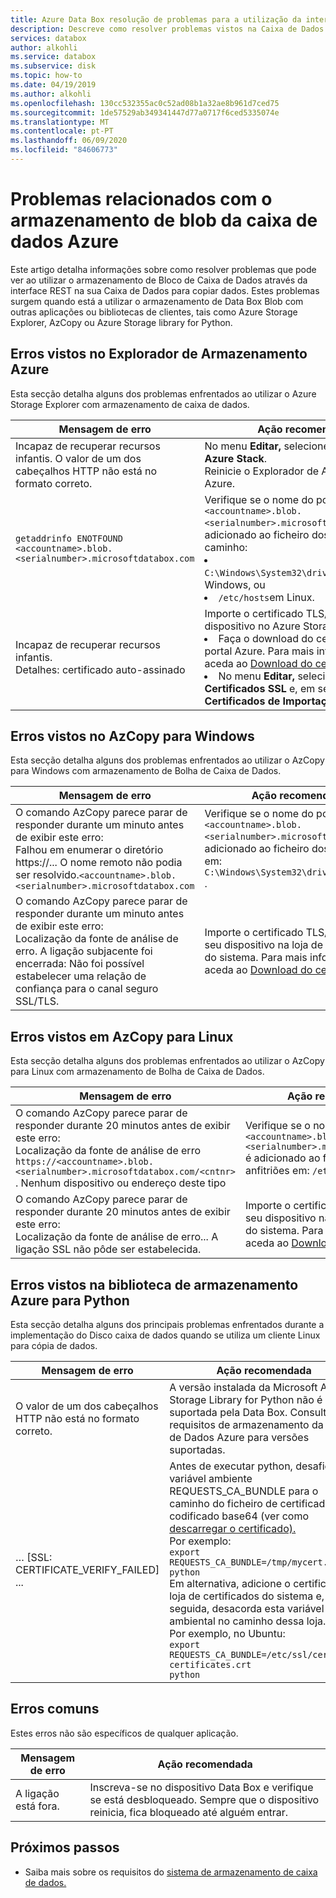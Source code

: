 ```yaml
---
title: Azure Data Box resolução de problemas para a utilização da interface REST Microsoft Docs
description: Descreve como resolver problemas vistos na Caixa de Dados Azure quando a cópia de dados é através da interface REST.
services: databox
author: alkohli
ms.service: databox
ms.subservice: disk
ms.topic: how-to
ms.date: 04/19/2019
ms.author: alkohli
ms.openlocfilehash: 130cc532355ac0c52ad08b1a32ae8b961d7ced75
ms.sourcegitcommit: 1de57529ab349341447d77a0717f6ced5335074e
ms.translationtype: MT
ms.contentlocale: pt-PT
ms.lasthandoff: 06/09/2020
ms.locfileid: "84606773"
---
```

# <a name="troubleshoot-issues-related-to-azure-data-box-blob-storage"></a>Problemas relacionados com o armazenamento de blob da caixa de dados Azure

Este artigo detalha informações sobre como resolver problemas que pode ver ao utilizar o armazenamento de Bloco de Caixa de Dados através da interface REST na sua Caixa de Dados para copiar dados. Estes problemas surgem quando está a utilizar o armazenamento de Data Box Blob com outras aplicações ou bibliotecas de clientes, tais como Azure Storage Explorer, AzCopy ou Azure Storage library for Python.

## <a name="errors-seen-in-azure-storage-explorer"></a>Erros vistos no Explorador de Armazenamento Azure

Esta secção detalha alguns dos problemas enfrentados ao utilizar o Azure Storage Explorer com armazenamento de caixa de dados.

|Mensagem de erro  |Ação recomendada |
|---------|---------|
|Incapaz de recuperar recursos infantis. O valor de um dos cabeçalhos HTTP não está no formato correto.|No menu **Editar,** selecione **ApIs target Azure Stack**. <br>Reinicie o Explorador de Armazenamento Azure.|
|`getaddrinfo ENOTFOUND <accountname>.blob.<serialnumber>.microsoftdatabox.com` |Verifique se o nome do ponto final `<accountname>.blob.<serialnumber>.microsoftdatabox.com` é adicionado ao ficheiro dos anfitriões neste caminho: <li>`C:\Windows\System32\drivers\etc\hosts`no Windows, ou </li><li> `/etc/hosts`em Linux.</li>|
|Incapaz de recuperar recursos infantis. <br>Detalhes: certificado auto-assinado |Importe o certificado TLS/SSL para o seu dispositivo no Azure Storage Explorer: <li>Faça o download do certificado do portal Azure. Para mais informações, aceda ao [Download do certificado.](data-box-deploy-copy-data-via-rest.md#download-certificate)</li><li>No menu **Editar,** selecione **Certificados SSL** e, em seguida, selecione **Certificados de Importação**.</li>|

## <a name="errors-seen-in-azcopy-for-windows"></a>Erros vistos no AzCopy para Windows

Esta secção detalha alguns dos problemas enfrentados ao utilizar o AzCopy para Windows com armazenamento de Bolha de Caixa de Dados.

|Mensagem de erro  |Ação recomendada |
|---------|---------|
|O comando AzCopy parece parar de responder durante um minuto antes de exibir este erro: <br>Falhou em enumerar o diretório https://... O nome remoto não podia ser resolvido.`<accountname>.blob.<serialnumber>.microsoftdatabox.com`|Verifique se o nome do ponto final `<accountname>.blob.<serialnumber>.microsoftdatabox.com` é adicionado ao ficheiro dos anfitriões em: `C:\Windows\System32\drivers\etc\hosts` .|
|O comando AzCopy parece parar de responder durante um minuto antes de exibir este erro: <br>Localização da fonte de análise de erro. A ligação subjacente foi encerrada: Não foi possível estabelecer uma relação de confiança para o canal seguro SSL/TLS.|Importe o certificado TLS/SSL para o seu dispositivo na loja de certificados do sistema. Para mais informações, aceda ao [Download do certificado.](data-box-deploy-copy-data-via-rest.md#download-certificate)|


## <a name="errors-seen-in-azcopy-for-linux"></a>Erros vistos em AzCopy para Linux

Esta secção detalha alguns dos problemas enfrentados ao utilizar o AzCopy para Linux com armazenamento de Bolha de Caixa de Dados.

|Mensagem de erro  |Ação recomendada |
|---------|---------|
|O comando AzCopy parece parar de responder durante 20 minutos antes de exibir este erro: <br>Localização da fonte de análise de erro `https://<accountname>.blob.<serialnumber>.microsoftdatabox.com/<cntnr>` . Nenhum dispositivo ou endereço deste tipo|Verifique se o nome do ponto final `<accountname>.blob.<serialnumber>.microsoftdatabox.com` é adicionado ao ficheiro dos anfitriões em: `/etc/hosts` .|
|O comando AzCopy parece parar de responder durante 20 minutos antes de exibir este erro: <br>Localização da fonte de análise de erro... A ligação SSL não pôde ser estabelecida.|Importe o certificado TLS/SSL para o seu dispositivo na loja de certificados do sistema. Para mais informações, aceda ao [Download do certificado.](data-box-deploy-copy-data-via-rest.md#download-certificate)|

## <a name="errors-seen-in-azure-storage-library-for-python"></a>Erros vistos na biblioteca de armazenamento Azure para Python

Esta secção detalha alguns dos principais problemas enfrentados durante a implementação do Disco caixa de dados quando se utiliza um cliente Linux para cópia de dados.

|Mensagem de erro  |Ação recomendada |
|---------|---------|
|O valor de um dos cabeçalhos HTTP não está no formato correto. |A versão instalada da Microsoft Azure Storage Library for Python não é suportada pela Data Box. Consulte os requisitos de armazenamento da Caixa de Dados Azure para versões suportadas.|
|… [SSL: CERTIFICATE_VERIFY_FAILED] ...|Antes de executar python, desafie a variável ambiente REQUESTS_CA_BUNDLE para o caminho do ficheiro de certificado TLS codificado base64 (ver como [descarregar o certificado).](data-box-deploy-copy-data-via-rest.md#download-certificate) <br>Por exemplo:<br>`export REQUESTS_CA_BUNDLE=/tmp/mycert.cer` <br>`python` <br>Em alternativa, adicione o certificado à loja de certificados do sistema e, em seguida, desacorda esta variável ambiental no caminho dessa loja. <br> Por exemplo, no Ubuntu: <br>`export REQUESTS_CA_BUNDLE=/etc/ssl/certs/ca-certificates.crt` <br>`python`|


## <a name="common-errors"></a>Erros comuns

Estes erros não são específicos de qualquer aplicação.

|Mensagem de erro  |Ação recomendada |
|---------|---------|
|A ligação está fora. |Inscreva-se no dispositivo Data Box e verifique se está desbloqueado. Sempre que o dispositivo reinicia, fica bloqueado até alguém entrar.|

## <a name="next-steps"></a>Próximos passos

- Saiba mais sobre os requisitos do [sistema de armazenamento de caixa de dados.](data-box-system-requirements-rest.md)
